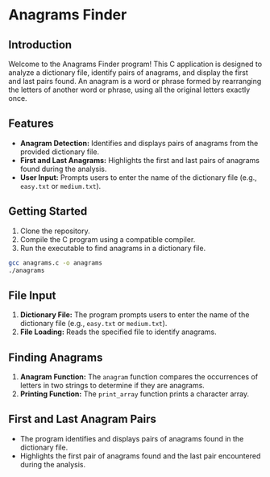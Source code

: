 # Anagrams Finder

## Introduction

Welcome to the Anagrams Finder program! This C application is designed to analyze a dictionary file, identify pairs of anagrams, and display the first and last pairs found. An anagram is a word or phrase formed by rearranging the letters of another word or phrase, using all the original letters exactly once.

## Features

- **Anagram Detection:** Identifies and displays pairs of anagrams from the provided dictionary file.
- **First and Last Anagrams:** Highlights the first and last pairs of anagrams found during the analysis.
- **User Input:** Prompts users to enter the name of the dictionary file (e.g., `easy.txt` or `medium.txt`).

## Getting Started

1. Clone the repository.
2. Compile the C program using a compatible compiler.
3. Run the executable to find anagrams in a dictionary file.

```bash
gcc anagrams.c -o anagrams
./anagrams
```

## File Input

1. **Dictionary File:** The program prompts users to enter the name of the dictionary file (e.g., `easy.txt` or `medium.txt`).
2. **File Loading:** Reads the specified file to identify anagrams.

## Finding Anagrams

1. **Anagram Function:** The `anagram` function compares the occurrences of letters in two strings to determine if they are anagrams.
2. **Printing Function:** The `print_array` function prints a character array.

## First and Last Anagram Pairs

- The program identifies and displays pairs of anagrams found in the dictionary file.
- Highlights the first pair of anagrams found and the last pair encountered during the analysis.
